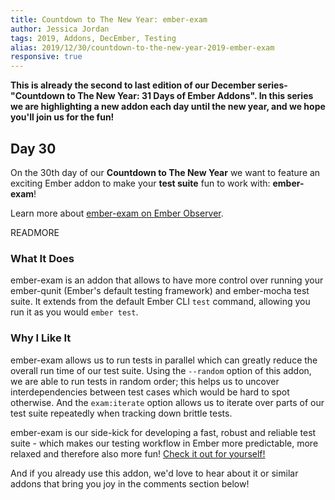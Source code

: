 ```yaml
---
title: Countdown to The New Year: ember-exam
author: Jessica Jordan
tags: 2019, Addons, DecEmber, Testing
alias: 2019/12/30/countdown-to-the-new-year-2019-ember-exam
responsive: true
---
```


**This is already the second to last edition of our December series-"Countdown to The New Year: 31 Days of Ember Addons". In this series we are highlighting a new addon each day until the new year, and we hope you'll join us for the fun!**

## Day 30

On the 30th day of our **Countdown to The New Year** we want to feature an exciting Ember addon to make your **test suite** fun to work with: **ember-exam**!

Learn more about [ember-exam on Ember Observer](https://emberobserver.com/addons/ember-exam).

READMORE

### What It Does

ember-exam is an addon that allows to have more control over running your ember-qunit (Ember's default testing framework) and ember-mocha test suite. It extends from the default Ember CLI `test` command, allowing you run it as you would `ember test`.

### Why I Like It

ember-exam allows us to run tests in parallel which can greatly reduce the overall run time of our test suite. Using the `--random` option of this addon, we are able to run tests in random order; this helps us to uncover interdependencies between test cases which would be hard to spot otherwise. And the `exam:iterate` option allows us to iterate over parts of our test suite repeatedly when tracking down brittle tests.

ember-exam is our side-kick for developing a fast, robust and reliable test suite - which makes our testing workflow in Ember more predictable, more relaxed and therefore also more fun! [Check it out for yourself!](https://emberobserver.com/addons/ember-exam)

And if you already use this addon, we'd love to hear about it or similar addons that bring you joy in the comments section below!
